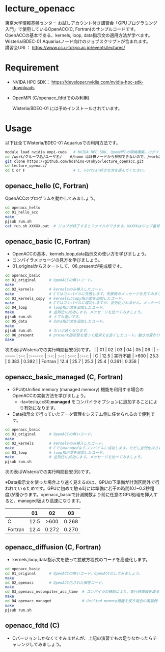 # lecture_openacc

東京大学情報基盤センター お試しアカウント付き講習会「GPUプログラミング入門」で使用しているOpenACC(C, Fortran)のサンプルコードです。  
OpenACCの基本である、kernels, loop, data指示文の適用方法が学べます。  
Wisteria/BDEC-01 Aquariusノード向けのジョブスクリプトが含まれます。    
講習会URL： https://www.cc.u-tokyo.ac.jp/events/lectures/


# Requirement

* NVIDA HPC SDK： https://developer.nvidia.com/nvidia-hpc-sdk-downloads

* OpenMPI (C/openacc_fdtdでのみ利用)        

  Wisteria/BDEC-01 には予めインストールされています。

# Usage 

以下は全てWisteria/BDEC-01 Aquariusでの利用方法です。

```bash
module load nvidia ompi-cuda   # NVIDA HPC SDK, OpenMPIの環境構築。ログインの度必要です。
cd /work/グループ名/ユーザ名/  　#/home は計算ノードから参照できないので、/work以下で作業しましょう。
git clone https://github.com/hoshino-UTokyo/lecture_openacc.git
cd lecture_openacc/
cd C or F                      # C, Fortran好きな方を選んでください。
```

## openacc_hello (C, Fortran)
OpenACCのプログラムを動かしてみましょう。
```bash
cd openacc_hello
cd 01_hello_acc
make
pjsub run.sh
cat run.sh.XXXXX.out  # ジョブが終了するとファイルができます。XXXXXはジョブ番号。

```

## openacc_basic (C, Fortran)
* OpenACCの基本、kernels,loop,data指示文の使い方を学びましょう。
* コンパイラメッセージの見方を学びましょう。
* 01_originalからスタートして、06_presentが完成版です。
```bash
cd openacc_basic
cd 01_original      # OpenACCの無いコード。
make
cd 02_kernels       # kernelsのみ挿入したコード。
make                # Cではコンパイルに失敗します。失敗時のメッセージを見てみましょう。
cd 03_kernels_copy  # kernelsにcopy指示節を追加したコード。
make                # Cではコンパイルに成功しますが、並列化されません。メッセージを見てみましょう。
cd 04_loop          # loop指示文を追加したコード。
make                # 並列化に成功します。メッセージを比べてみましょう。
pjsub run.sh        # とても遅いです。
cd 05_data          # data指示文を追加したコード。
make
pjsub run.sh        # だいぶ速くなります。
cd 06_present       # present指示節を使って見栄えを良くしたコード。動きは変わりません。
make
```

次の表はWisteriaでの実行時間目安(秒)です。
|         |  01  |    02    |  03  |  04  |  05   |  06   |
| :------ | :--: | :------: | :--: | :--: | :---: | :---: |
| C       | 12.5 | 実行不能 | >600 | 25.3 | 0.383 | 0.382 |
| Fortran | 12.4 |   25.7   | 25.3 | 25.4 | 0.361 | 0.358 |

## openacc_basic_managed (C, Fortran)

* GPUのUnified memory (managed memory) 機能を利用する場合のOpenACCの実装方法を学びましょう。
  * -ta=tesla,cc80,**managed** をコンパイラオプションに追加することにより有効になります。
* Data指示文で行っていたデータ管理をシステム側に任せられるので便利です。

```bash
cd openacc_basic
cd 01_original      # OpenACCの無いコード。
make
cd 02_kernels       # kernelsのみ挿入したコード。
make                # Cでもmanagedならコンパイルに成功します。ただし並列化はされません。
cd 03_loop          # loop指示文を追加したコード。
make                # 並列化に成功します。メッセージを比べてみましょう。
pjsub run.sh        
```

次の表はWisteriaでの実行時間目安(秒)です。

※Data指示文を使った場合より速く見えるのは、GPUの下準備が計測区間外で行われているためです。GPUに初めて触る時には準備に若干の時間(0.1~0.2秒程度)が掛かります。openacc_basicで計測関数より前に任意のGPU処理を挿入すると、managed版より高速になります。

|         |  01  |  02   |  03   |
| :------ | :--: | :---: | :---: |
| C       | 12.5 | >600  | 0.268 |
| Fortran | 12.4 | 0.272 | 0.270 |


## openacc_diffusion (C, Fortran)

* kernels,loop,data指示文を使って拡散方程式のコードを高速化します。

```bash
cd openacc_basic
cd 01_original      # OpenACCの無いコード。OpenACC化してみましょう。
make
cd 02_openacc       # OpenACC化された解答コード。
make                
cd 03_openacc_nvcompiler_acc_time  # コンパイラの機能により、実行時情報を取る方法。ジョブスクリプトが一行違います。
make                
cd 04_openacc_managed              # Unified memory機能を使う場合の実装例
make                
pjsub run.sh
```

## openacc_fdtd (C)

* Cバージョンしかなくてすみませんが、上記の演習でもの足りなかったらチャレンジしてみましょう。